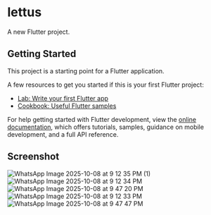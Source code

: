 # lettus

A new Flutter project.

## Getting Started

This project is a starting point for a Flutter application.

A few resources to get you started if this is your first Flutter project:

- [Lab: Write your first Flutter app](https://docs.flutter.dev/get-started/codelab)
- [Cookbook: Useful Flutter samples](https://docs.flutter.dev/cookbook)

For help getting started with Flutter development, view the
[online documentation](https://docs.flutter.dev/), which offers tutorials,
samples, guidance on mobile development, and a full API reference.

## Screenshot
![WhatsApp Image 2025-10-08 at 9 12 35 PM (1)](https://github.com/user-attachments/assets/4d107db8-17bc-4310-b023-dd983349dc42)
![WhatsApp Image 2025-10-08 at 9 12 34 PM](https://github.com/user-attachments/assets/322801a8-4335-4fcc-a2ad-a00039aa657b)
![WhatsApp Image 2025-10-08 at 9 47 20 PM](https://github.com/user-attachments/assets/f69519d1-517b-445d-82cc-342205cb5f10)
![WhatsApp Image 2025-10-08 at 9 12 33 PM](https://github.com/user-attachments/assets/151295b0-47ef-47da-91e8-c45f61099e72)
![WhatsApp Image 2025-10-08 at 9 47 47 PM](https://github.com/user-attachments/assets/10ee9c36-56a2-4207-a05e-e57757b60189)
